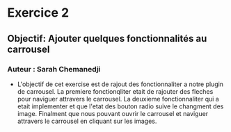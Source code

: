 # Exercice 2
## Objectif: Ajouter quelques fonctionnalités au carrousel
### Auteur : Sarah Chemanedji 
- L'objectif de cet exercise est de rajout des fonctionnaliter a notre plugin de carrousel. La premiere fonctionqliter etait de rajouter des fleches pour naviguer attravers le carrousel. La deuxieme fonctionnaliter qui a etait implementer et que l'etat des bouton radio suive le changment des image. Finalment que nous pouvant ouvrir le carrousel et naviguer attravers le carrousel en cliquant sur les images.
